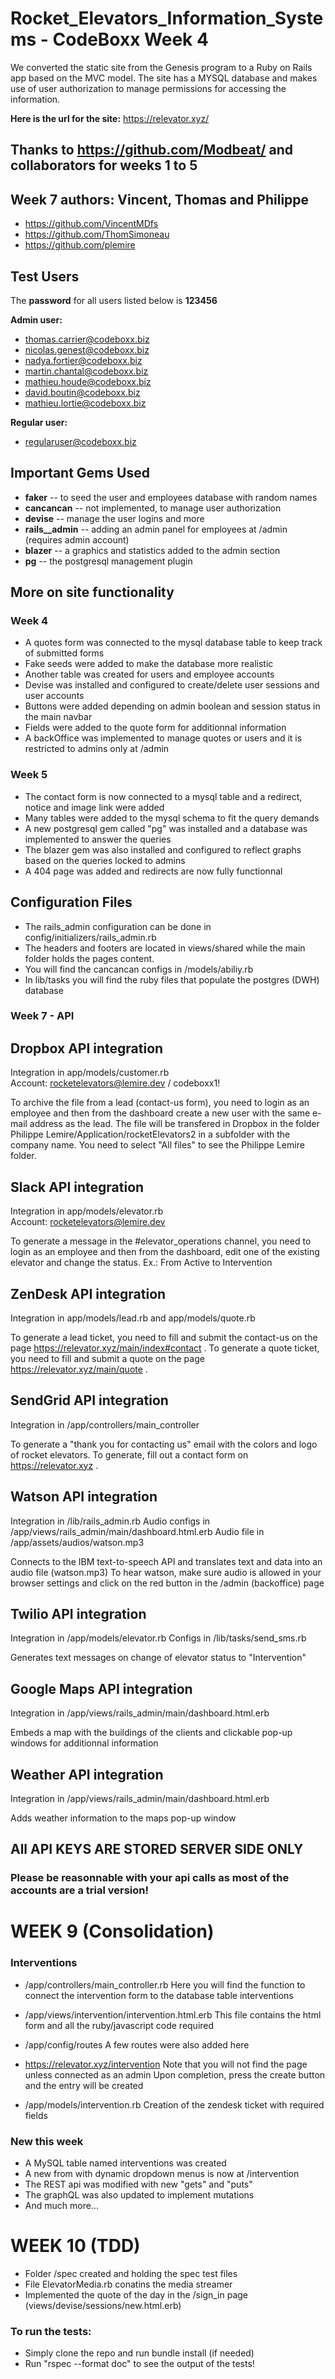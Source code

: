 # Rocket_Elevators_Information_Systems - CodeBoxx Week 4
We converted the static site from the Genesis program to a Ruby on Rails app based on the MVC model. The site has a MYSQL database and makes use of user authorization to manage permissions for accessing the information.

**Here is the url for the site:** https://relevator.xyz/

## Thanks to https://github.com/Modbeat/ and collaborators for weeks 1 to 5

## Week 7 authors: Vincent, Thomas and Philippe
- https://github.com/VincentMDfs
- https://github.com/ThomSimoneau
- https://github.com/plemire

## Test Users
The **password** for all users listed below is **123456**

**Admin user:**
- thomas.carrier@codeboxx.biz
- nicolas.genest@codeboxx.biz
- nadya.fortier@codeboxx.biz
- martin.chantal@codeboxx.biz
- mathieu.houde@codeboxx.biz
- david.boutin@codeboxx.biz
- mathieu.lortie@codeboxx.biz

**Regular user:**
- regularuser@codeboxx.biz

## Important Gems Used
- **faker** -- to seed the user and employees database with random names
- **cancancan** -- not implemented, to manage user authorization
- **devise** -- manage the user logins and more
- **rails__admin** -- adding an admin panel for employees at /admin (requires admin account)
- **blazer** -- a graphics and statistics added to the admin section
- **pg** -- the postgresql management plugin

## More on site functionality

### Week 4
- A quotes form was connected to the mysql database table to keep track of submitted forms
- Fake seeds were added to make the database more realistic
- Another table was created for users and employee accounts
- Devise was installed and configured to create/delete user sessions and user accounts
- Buttons were added depending on admin boolean and session status in the main navbar
- Fields were added to the quote form for additionnal information
- A backOffice was implemented to manage quotes or users and it is restricted to admins only at /admin

### Week 5
- The contact form is now connected to a mysql table and a redirect, notice and image link were added
- Many tables were added to the mysql schema to fit the query demands
- A new postgresql gem called "pg" was installed and a database was implemented to answer the queries
- The blazer gem was also installed and configured to reflect graphs based on the queries locked to admins
- A 404 page was added and redirects are now fully functionnal

## Configuration Files
- The rails_admin configuration can be done in config/initializers/rails_admin.rb
- The headers and footers are located in views/shared while the main folder holds the pages content.
- You will find the cancancan configs in /models/abiliy.rb
- In lib/tasks you will find the ruby files that populate the postgres (DWH) database


### Week 7 - API

## Dropbox API integration  
Integration in app/models/customer.rb  
Account: rocketelevators@lemire.dev / codeboxx1!

To archive the file from a lead (contact-us form), you need to login as an employee and then from the dashboard create a new user with the same e-mail address as the lead.  The file will be transfered in Dropbox in the folder Philippe Lemire/Application/rocketElevators2 in a subfolder with the company name.  You need to select "All files" to see the Philippe Lemire folder.


## Slack API integration  
Integration in app/models/elevator.rb  
Account: rocketelevators@lemire.dev

To generate a message in the #elevator_operations channel, you need to login as an employee and then from the dashboard, edit one of the existing elevator and change the status.  Ex.: From Active to Intervention


## ZenDesk API integration  
Integration in app/models/lead.rb and app/models/quote.rb  

To generate a lead ticket, you need to fill and submit the contact-us on the page https://relevator.xyz/main/index#contact .
To generate a quote ticket, you need to fill and submit a quote on the page https://relevator.xyz/main/quote .

## SendGrid API integration
Integration in /app/controllers/main_controller

To generate a "thank you for contacting us" email with the colors and logo of rocket elevators. To generate, fill out a contact form on https://relevator.xyz .

## Watson API integration
Integration in /lib/rails_admin.rb
Audio configs in /app/views/rails_admin/main/dashboard.html.erb
Audio file in /app/assets/audios/watson.mp3

Connects to the IBM text-to-speech API and translates text and data into an audio file (watson.mp3)
To hear watson, make sure audio is allowed in your browser settings and click on the red button in the /admin (backoffice) page

## Twilio API integration
Integration in /app/models/elevator.rb
Configs in /lib/tasks/send_sms.rb

Generates text messages on change of elevator status to "Intervention"

## Google Maps API integration
Integration in /app/views/rails_admin/main/dashboard.html.erb

Embeds a map with the buildings of the clients and clickable pop-up windows for additionnal information

## Weather API integration
Integration in /app/views/rails_admin/main/dashboard.html.erb

Adds weather information to the maps pop-up window

## All API KEYS ARE STORED SERVER SIDE ONLY
### Please be reasonnable with your api calls as most of the accounts are a trial version!




# WEEK 9 (Consolidation)

### Interventions

- /app/controllers/main_controller.rb
Here you will find the function to connect
the intervention form to the database table interventions

- /app/views/intervention/intervention.html.erb
This file contains the html form and all the ruby/javascript code required

- /app/config/routes
A few routes were also added here

- https://relevator.xyz/intervention
Note that you will not find the page unless connected as an admin
Upon completion, press the create button and the entry will be created

- /app/models/intervention.rb
Creation of the zendesk ticket with required fields

### New this week

- A MySQL table named interventions was created
- A new from with dynamic dropdown menus is now at /intervention
- The REST api was modified with new "gets" and "puts"
- The graphQL was also updated to implement mutations
- And much more...


# WEEK 10 (TDD)

- Folder /spec created and holding the spec test files
- File ElevatorMedia.rb conatins the media streamer
- Implemented the quote of the day in the /sign_in page (views/devise/sessions/new.html.erb)

### To run the tests:
- Simply clone the repo and run bundle install (if needed)
- Run "rspec --format doc" to see the output of the tests!